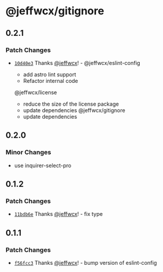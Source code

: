 # @jeffwcx/gitignore

## 0.2.1

### Patch Changes

- [`10d40e3`](https://github.com/jeffwcx/jeffwcx-config/commit/10d40e38c1c220e435dcabb23e86d0878d6db50b) Thanks [@jeffwcx](https://github.com/jeffwcx)! - @jeffwcx/eslint-config

  - add astro lint support
  - Refactor internal code

  @jeffwcx/license

  - reduce the size of the license package
  - update dependencies
    @jeffwcx/gitignore
  - update dependencies

## 0.2.0

### Minor Changes

- use inquirer-select-pro

## 0.1.2

### Patch Changes

- [`11bdb6e`](https://github.com/jeffwcx/jeffwcx-config/commit/11bdb6ee31cb5d9e170627f8a1f51ab24a8280bb) Thanks [@jeffwcx](https://github.com/jeffwcx)! - fix type

## 0.1.1

### Patch Changes

- [`f56fcc3`](https://github.com/jeffwcx/jeffwcx-config/commit/f56fcc33b11c3305f273bdc8f3f55dad01bf6fc9) Thanks [@jeffwcx](https://github.com/jeffwcx)! - bump version of eslint-config
